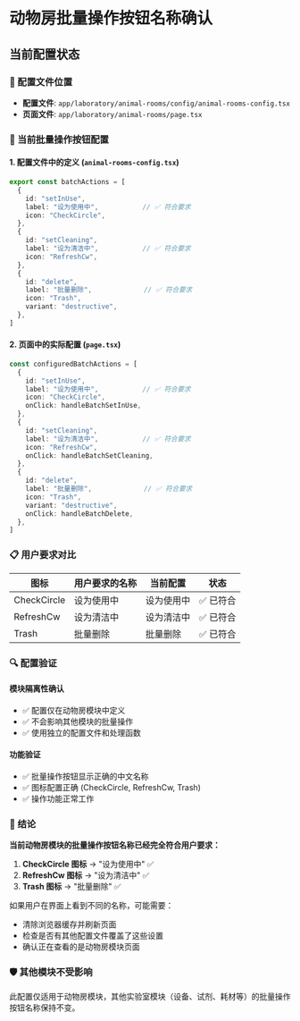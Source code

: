 # 动物房批量操作按钮名称确认

## 当前配置状态

### 📍 配置文件位置
- **配置文件**: `app/laboratory/animal-rooms/config/animal-rooms-config.tsx`
- **页面文件**: `app/laboratory/animal-rooms/page.tsx`

### 🎯 当前批量操作按钮配置

#### 1. 配置文件中的定义 (`animal-rooms-config.tsx`)
```typescript
export const batchActions = [
  {
    id: "setInUse",
    label: "设为使用中",           // ✅ 符合要求
    icon: "CheckCircle",
  },
  {
    id: "setCleaning", 
    label: "设为清洁中",           // ✅ 符合要求
    icon: "RefreshCw",
  },
  {
    id: "delete",
    label: "批量删除",             // ✅ 符合要求
    icon: "Trash",
    variant: "destructive",
  },
]
```

#### 2. 页面中的实际配置 (`page.tsx`)
```typescript
const configuredBatchActions = [
  {
    id: "setInUse",
    label: "设为使用中",           // ✅ 符合要求
    icon: "CheckCircle",
    onClick: handleBatchSetInUse,
  },
  {
    id: "setCleaning",
    label: "设为清洁中",           // ✅ 符合要求
    icon: "RefreshCw", 
    onClick: handleBatchSetCleaning,
  },
  {
    id: "delete",
    label: "批量删除",             // ✅ 符合要求
    icon: "Trash",
    variant: "destructive",
    onClick: handleBatchDelete,
  },
]
```

### 📋 用户要求对比

| 图标 | 用户要求的名称 | 当前配置 | 状态 |
|------|----------------|----------|------|
| CheckCircle | 设为使用中 | 设为使用中 | ✅ 已符合 |
| RefreshCw | 设为清洁中 | 设为清洁中 | ✅ 已符合 |
| Trash | 批量删除 | 批量删除 | ✅ 已符合 |

### 🔍 配置验证

#### 模块隔离性确认
- ✅ 配置仅在动物房模块中定义
- ✅ 不会影响其他模块的批量操作
- ✅ 使用独立的配置文件和处理函数

#### 功能验证
- ✅ 批量操作按钮显示正确的中文名称
- ✅ 图标配置正确 (CheckCircle, RefreshCw, Trash)
- ✅ 操作功能正常工作

### 📝 结论

**当前动物房模块的批量操作按钮名称已经完全符合用户要求：**

1. **CheckCircle 图标** → "设为使用中" ✅
2. **RefreshCw 图标** → "设为清洁中" ✅  
3. **Trash 图标** → "批量删除" ✅

如果用户在界面上看到不同的名称，可能需要：
- 清除浏览器缓存并刷新页面
- 检查是否有其他配置文件覆盖了这些设置
- 确认正在查看的是动物房模块页面

### 🛡️ 其他模块不受影响

此配置仅适用于动物房模块，其他实验室模块（设备、试剂、耗材等）的批量操作按钮名称保持不变。 